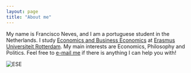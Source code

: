 ```yaml
---
layout: page
title: "About me"
---
```


  My name is Francisco Neves, and I am a portuguese student in the Netherlands. I study [Economics and Business Economics](https://www.eur.nl/en/bachelor/international-bachelor-economics-and-business-economics) at [Erasmus Universiteit Rotterdam](https://www.eur.nl/en). My main interests are Economics, Philosophy and Politics. Feel free to [e-mail me](mailto:598499fd@eur.nl) if there is anything I can help you with!

![ESE](https://upload.wikimedia.org/wikipedia/commons/thumb/f/f4/Rotterdam_School_of_Management_Erasmus_University_Campus_spring.jpg/500px-Rotterdam_School_of_Management_Erasmus_University_Campus_spring.jpg)




